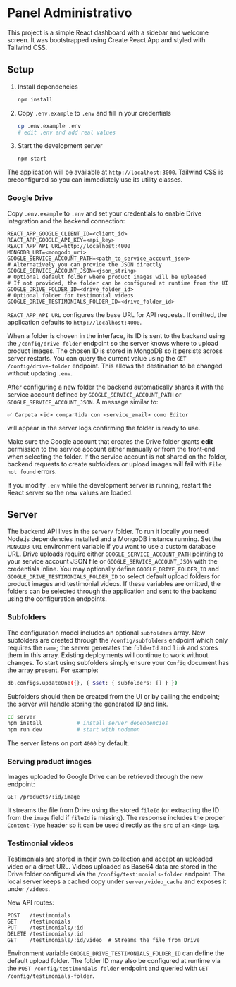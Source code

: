 # Panel Administrativo

This project is a simple React dashboard with a sidebar and welcome screen.
It was bootstrapped using Create React App and styled with Tailwind CSS.


## Setup

1. Install dependencies
   ```bash
   npm install
   ```
2. Copy `.env.example` to `.env` and fill in your credentials
   ```bash
   cp .env.example .env
   # edit .env and add real values
   ```
3. Start the development server
   ```bash
   npm start
   ```

The application will be available at `http://localhost:3000`.
Tailwind CSS is preconfigured so you can immediately use its utility classes.

### Google Drive

Copy `.env.example` to `.env` and set your credentials to enable Drive integration and the backend connection:

```
REACT_APP_GOOGLE_CLIENT_ID=<client_id>
REACT_APP_GOOGLE_API_KEY=<api_key>
REACT_APP_API_URL=http://localhost:4000
MONGODB_URI=<mongodb_uri>
GOOGLE_SERVICE_ACCOUNT_PATH=<path_to_service_account_json>
# Alternatively you can provide the JSON directly
GOOGLE_SERVICE_ACCOUNT_JSON=<json_string>
# Optional default folder where product images will be uploaded
# If not provided, the folder can be configured at runtime from the UI
GOOGLE_DRIVE_FOLDER_ID=<drive_folder_id>
# Optional folder for testimonial videos
GOOGLE_DRIVE_TESTIMONIALS_FOLDER_ID=<drive_folder_id>
```

`REACT_APP_API_URL` configures the base URL for API requests. If omitted, the
application defaults to `http://localhost:4000`.

When a folder is chosen in the interface, its ID is sent to the backend using
the `/config/drive-folder` endpoint so the server knows where to upload product
images. The chosen ID is stored in MongoDB so it persists across server restarts.
You can query the current value using the `GET /config/drive-folder` endpoint.
This allows the destination to be changed without updating `.env`.

After configuring a new folder the backend automatically shares it with the
service account defined by `GOOGLE_SERVICE_ACCOUNT_PATH` or `GOOGLE_SERVICE_ACCOUNT_JSON`.
A message similar to:

```
✅ Carpeta <id> compartida con <service_email> como Editor
```

will appear in the server logs confirming the folder is ready to use.

Make sure the Google account that creates the Drive folder grants **edit**
permission to the service account either manually or from the front‑end when
selecting the folder. If the service account is not shared on the folder,
backend requests to create subfolders or upload images will fail with `File not
found` errors.

If you modify `.env` while the development server is running, restart the React
server so the new values are loaded.

## Server

The backend API lives in the `server/` folder. To run it locally you need Node.js
dependencies installed and a MongoDB instance running. Set the `MONGODB_URI`
environment variable if you want to use a custom database URL. Drive uploads
require either `GOOGLE_SERVICE_ACCOUNT_PATH` pointing to your service account JSON file
or `GOOGLE_SERVICE_ACCOUNT_JSON` with the credentials inline. You may optionally define `GOOGLE_DRIVE_FOLDER_ID` and
`GOOGLE_DRIVE_TESTIMONIALS_FOLDER_ID` to select default upload folders for
product images and testimonial videos. If these variables are omitted, the
folders can be selected through the application and sent to the backend using
the configuration endpoints.

### Subfolders

The configuration model includes an optional `subfolders` array. New subfolders
are created through the `/config/subfolders` endpoint which only requires the
`name`; the server generates the `folderId` and `link` and stores them in this
array. Existing deployments will continue to work without changes. To start
using subfolders simply ensure your `Config` document has the array present. For
example:

```bash
db.configs.updateOne({}, { $set: { subfolders: [] } })
```
Subfolders should then be created from the UI or by calling the endpoint; the
server will handle storing the generated ID and link.

```bash
cd server
npm install           # install server dependencies
npm run dev           # start with nodemon
```

The server listens on port `4000` by default.

### Serving product images

Images uploaded to Google Drive can be retrieved through the new endpoint:

```http
GET /products/:id/image
```

It streams the file from Drive using the stored `fileId` (or extracting the ID
from the `image` field if `fileId` is missing). The response includes the proper
`Content-Type` header so it can be used directly as the `src` of an `<img>` tag.

### Testimonial videos

Testimonials are stored in their own collection and accept an uploaded video or
a direct URL. Videos uploaded as Base64 data are stored in the Drive folder
configured via the `/config/testimonials-folder` endpoint. The local server keeps
a cached copy under `server/video_cache` and exposes it under `/videos`.

New API routes:

```http
POST   /testimonials
GET    /testimonials
PUT    /testimonials/:id
DELETE /testimonials/:id
GET    /testimonials/:id/video  # Streams the file from Drive
```

Environment variable `GOOGLE_DRIVE_TESTIMONIALS_FOLDER_ID` can define the
default upload folder. The folder ID may also be configured at runtime via the
`POST /config/testimonials-folder` endpoint and queried with
`GET /config/testimonials-folder`.

